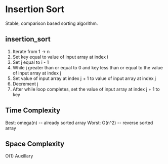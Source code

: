 # Insertion Sort

Stable, comparison based sorting algorithm.

## insertion_sort

1. Iterate from 1 -> n
2. Set key equal to value of input array at index i
3. Set j equal to i - 1
4. While j greater than or equal to 0 and key less than or equal to the value of input array at index j
5. Set value of input array at index j + 1 to value of input array at index j
6. Decrement j
7. After while loop completes, set the value of input array at index j + 1 to key

## Time Complexity

Best: omega(n) -- already sorted array
Worst: O(n^2) -- reverse sorted array

## Space Complexity

O(1) Auxillary
